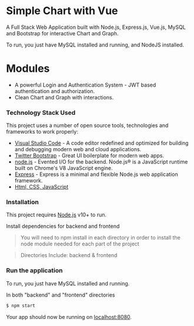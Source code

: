 # Simple Chart with Vue

A Full Stack Web Application built with Node.js, Express.js, Vue.js, MySQL and Bootstrap for interactive Chart and Graph.

To run, you just have MySQL installed and running, and NodeJS installed.

# Modules

  - A powerful Login and Authentication System - JWT based authentication and authorization.
  - Clean Chart and Graph with interactions.

### Technology Stack Used

This project uses a number of open source tools, technologies and frameworks to work properly:

* [Visual Studio Code](https://code.visualstudio.com) - A code editor redefined and optimized for building and debugging modern web and cloud applications. 
* [Twitter Bootstrap](https://www.getbootstrap.com) - Great UI boilerplate for modern web apps.
* [node.js](https://www.nodejs.org) - Evented I/O for the backend. Node.js® is a JavaScript runtime built on Chrome's V8 JavaScript engine.
* [Express](https://www.expressjs.com) - Express is a minimal and flexible Node.js web application framework.
* [Html, CSS, JavaScript](#)

### Installation

This project requires [Node.js](https://nodejs.org/) v10+ to run.

Install dependencies for backend and frontend

> You will need to npm install in each directory in order to install the node module needed for each part of the project

> Directories Include: backend & frontend

### Run the application

To run, you just have MySQL installed and running.

In both "backend" and "frontend" directories

```bash
$ npm start
```

Your app should now be running on [localhost:8080](localhost:8080).